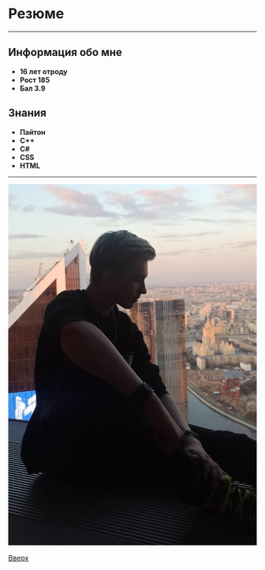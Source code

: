 <a id="anchor"></a>
# Резюме 
___

## Информация обо мне
* __16 лет отроду__ 
* __Рост 185__ 
* __Бал 3.9__

## Знания 

* __Пайтон__
* __С++__
* __С#__
* __CSS__
* __HTML__
___
![](ePQyD-A0ME4.jpg)

[Вверх](#anchor)